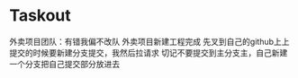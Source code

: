 # Taskout
外卖项目团队：有错我偏不改队
外卖项目新建工程完成
先叉到自己的github上上
提交的时候要新建分支提交，我然后拉请求
切记不要提交到主分支主，自己新建一个分支把自己提交部分放进去
